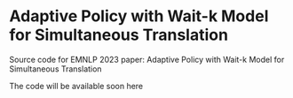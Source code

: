 # Adaptive Policy with Wait-k Model for Simultaneous Translation

Source code for EMNLP 2023 paper: Adaptive Policy with Wait-k Model for Simultaneous Translation

The code will be available soon here 
